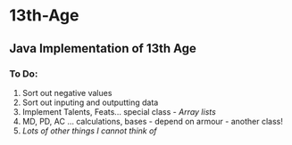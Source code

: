 # 13th-Age
## Java Implementation of 13th Age

### To Do:

1. Sort out negative values
2. Sort out inputing and outputting data
3. Implement Talents, Feats... special class - _Array lists_
4. MD, PD, AC ... calculations, bases - depend on armour - another class!
5. _Lots of other things I cannot think of_